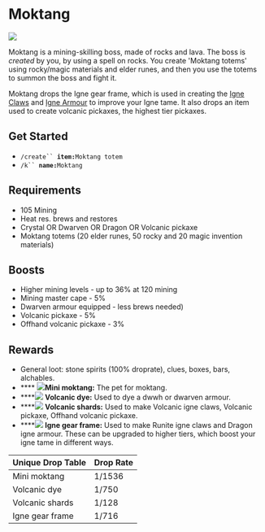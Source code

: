 # Moktang

![](../.gitbook/assets/moritz-lacusteanu-golem-fire.jpg)

Moktang is a mining-skilling boss, made of rocks and lava. The boss is _created_ by you, by using a spell on rocks. You create 'Moktang totems' using rocky/magic materials and elder runes, and then you use the totems to summon the boss and fight it.

Moktang drops the Igne gear frame, which is used in creating the [Igne Claws](../custom-items/tames/igne-claws.md#igne-claw-creation) and [Igne Armour](../custom-items/tames/igne-claws.md#igne-armor-creation) to improve your Igne tame. It also drops an item used to create volcanic pickaxes, the highest tier pickaxes.

## Get Started

* `/create`` `**`item:`**`Moktang totem`
* `/k`` `**`name:`**`Moktang`

## Requirements

* 105 Mining
* Heat res. brews and restores
* Crystal OR Dwarven OR Dragon OR Volcanic pickaxe
* Moktang totems (20 elder runes, 50 rocky and 20 magic invention materials)

## Boosts

* Higher mining levels - up to 36% at 120 mining
* Mining master cape - 5%
* Dwarven armour equipped - less brews needed)
* Volcanic pickaxe - 5%
* Offhand volcanic pickaxe - 3%

## Rewards

* General loot: stone spirits (100% droprate), clues, boxes, bars, alchables.
* \*\*\*\* ![](../.gitbook/assets/52660.png)**Mini moktang:** The pet for moktang.
* \*\*\*\*![](../.gitbook/assets/52672.png) **Volcanic dye:** Used to dye a dwwh or dwarven armour.
* \*\*\*\*![](../.gitbook/assets/52671.png) **Volcanic shards:** Used to make Volcanic igne claws, Volcanic pickaxe, Offhand volcanic pickaxe.
* \*\*\*\*![](../.gitbook/assets/52661.png) **Igne gear frame:** Used to make Runite igne claws and Dragon igne armour. These can be upgraded to higher tiers, which boost your igne tame in different ways.

| **Unique Drop Table** | **Drop Rate** |
| --------------------- | ------------- |
| Mini moktang          | 1/1536        |
| Volcanic dye          | 1/750         |
| Volcanic shards       | 1/128         |
| Igne gear frame       | 1/716         |
